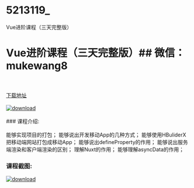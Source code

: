 # 5213119_
Vue进阶课程（三天完整版）
# Vue进阶课程（三天完整版）## 微信：mukewang8
<br/></br>[下载地址](http://www.36tz.cn/article/5213119 "下载地址")
<br/></br>[![download](http://36tz.cn/muke_img/2020_05_2-91-300x192.png "下载地址")](http://www.36tz.cn/article/5213119 "下载地址")
<br/></br>### 课程介绍:<br/></br>能够实现项目的打包；
能够说出开发移动App的几种方式；
能够使用HBuliderX把移动端网站打包成移动App；
能够说出defineProperty的作用；
能够说出服务端渲染和客户端渲染的区别；
理解Nuxt的作用；
能够理解asyncData的作用；

### 课程截图:
[![download](http://36tz.cn/muke_img/2020_05_1-99.png "下载地址")](http://www.36tz.cn/article/5213119 "下载地址")
